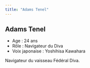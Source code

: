 ```yaml
---
title: "Adams Tenel"
---
```


Adams Tenel
-----------


- Age : 24 ans  
- Rôle : Navigateur du Diva  
- Voix japonaise : Yoshihisa Kawahara


Navigateur du vaisseau Fédéral Diva.


